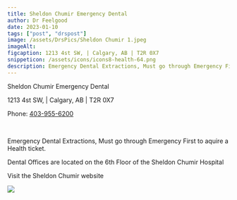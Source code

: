 ```yaml
---
title: Sheldon Chumir Emergency Dental
author: Dr Feelgood
date: 2023-01-10
tags: ["post", "drspost"]
image: /assets/DrsPics/Sheldon Chumir 1.jpeg
imageAlt: 
figcaption: 1213 4st SW, | Calgary, AB | T2R 0X7
snippeticon: /assets/icons/icons8-health-64.png
description: Emergency Dental Extractions, Must go through Emergency First to aquire a Health ticket. 
---
```


<p class="subHeader">Sheldon Chumir Emergency Dental</p>
1213 4st SW, | Calgary, AB | T2R 0X7

<br>

Phone: <a href="tel:403-955-6200">403-955-6200</a>

<br>

Emergency Dental Extractions, Must go through Emergency First to aquire a Health ticket.

Dental Offices are located on the 6th Floor of the Sheldon Chumir Hospital
<br>

<div class="post__link">
<p>Visit the Sheldon Chumir website</p>
  <a  href="https://www.albertahealthservices.ca/findhealth/facility.aspx?id=1018406" target="_blank"><img src="/assets/DrsPics/ahs.png" /></a>
 </div>


